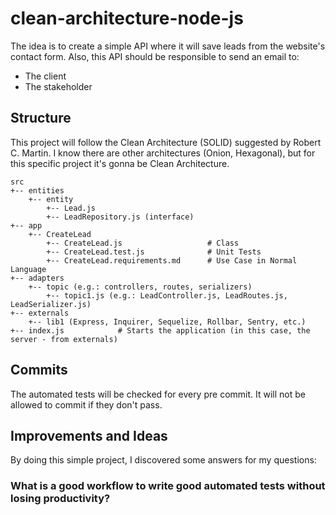 # clean-architecture-node-js

The idea is to create a simple API where it will save leads from the website's contact form. Also, this API should be responsible to send an email to:

- The client
- The stakeholder

## Structure

This project will follow the Clean Architecture (SOLID) suggested by Robert C. Martin. I know there are other architectures (Onion, Hexagonal), but for this specific project it's gonna be Clean Architecture.

```
src
+-- entities
    +-- entity
        +-- Lead.js
        +-- LeadRepository.js (interface)
+-- app
    +-- CreateLead
        +-- CreateLead.js                   # Class
        +-- CreateLead.test.js              # Unit Tests
        +-- CreateLead.requirements.md      # Use Case in Normal Language
+-- adapters
    +-- topic (e.g.: controllers, routes, serializers)
        +-- topic1.js (e.g.: LeadController.js, LeadRoutes.js, LeadSerializer.js)
+-- externals
    +-- lib1 (Express, Inquirer, Sequelize, Rollbar, Sentry, etc.)
+-- index.js            # Starts the application (in this case, the server - from externals)
```

## Commits

The automated tests will be checked for every pre commit. It will not be allowed to commit if they don't pass.

## Improvements and Ideas

By doing this simple project, I discovered some answers for my questions:

### What is a good workflow to write good automated tests without losing productivity?
